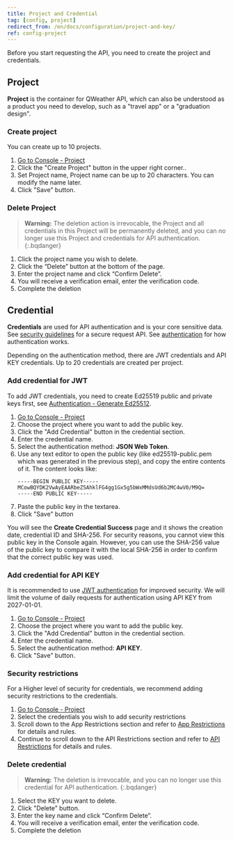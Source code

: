 ```yaml
---
title: Project and Credential
tag: [config, project]
redirect_from: /en/docs/configuration/project-and-key/
ref: config-project
---
```


Before you start requesting the API, you need to create the project and credentials.

## Project

**Project** is the container for QWeather API, which can also be understood as a product you need to develop, such as a "travel app" or a "graduation design".

### Create project

You can create up to 10 projects.

1. [Go to Console - Project](https://console.qweather.com/project)
2. Click the "Create Project" button in the upper right corner..
3. Set Project name, Project name can be up to 20 characters. You can modify the name later.
4. Click "Save" button.

### Delete Project

> **Warning:** The deletion action is irrevocable, the Project and all credentials in this Project will be permanently deleted, and you can no longer use this Project and credentials for API authentication.
{:.bqdanger}

1. Click the project name you wish to delete.
2. Click the “Delete” button at the bottom of the page.
3. Enter the project name and click “Confirm Delete”.
4. You will receive a verification email, enter the verification code.
5. Complete the deletion

## Credential

**Credentials** are used for API authentication and is your core sensitive data. See [security guidelines](/en/docs/best-practices/security-guidelines/) for a secure request API. See [authentication](/en/docs/configuration/authentication/) for how authentication works.

Depending on the authentication method, there are JWT credentials and API KEY credentials. Up to 20 credentials are created per project.

### Add credential for JWT

To add JWT credentials, you need to create Ed25519 public and private keys first, see [Authentication - Generate Ed25512](/docs/configuration/authentication/#prerequisites).

1. [Go to Console - Project](https://console.qweather.com/project)
2. Choose the project where you want to add the public key.
3. Click the "Add Credential" button in the credential section.
4. Enter the credential name.
5. Select the authentication method: **JSON Web Token**.
6. Use any text editor to open the public key (like ed25519-public.pem which was generated in the previous step), and copy the entire contents of it. The content looks like:
   ```
   -----BEGIN PUBLIC KEY-----
   MCowBQYDK2VwAyEAARbeZ5AhklFG4gg1Gx5g5bWxMMdsUd6b2MC4wV0/M9Q=
   -----END PUBLIC KEY-----
   ```
7. Paste the public key in the textarea.
8. Click "Save" button

You will see the **Create Credential Success** page and it shows the creation date, credential ID and SHA-256. For security reasons, you cannot view this public key in the Console again. However, you can use the SHA-256 value of the public key to compare it with the local SHA-256 in order to confirm that the correct public key was used.

### Add credential for API KEY

It is recommended to use [JWT authentication](/docs/configuration/authentication/#json-web-token) for improved security. We will limit the volume of daily requests for authentication using API KEY from 2027-01-01.

1. [Go to Console - Project](https://console.qweather.com/project)
2. Choose the project where you want to add the public key.
3. Click the "Add Credential" button in the credential section.
4. Enter the credential name.
5. Select the authentication method: **API KEY**.
6. Click "Save" button.

### Security restrictions

For a Higher level of security for credentials, we recommend adding security restrictions to the credentials.

1. [Go to Console - Project](https://console.qweather.com/project)
2. Select the credentials you wish to add security restrictions
3. Scroll down to the App Restrictions section and refer to [App Restrictions](/docs/best-practices/security-guidelines/#app-restrictions) for details and rules.
4. Continue to scroll down to the API Restrictions section and refer to [API Restrictions](/docs/best-practices/security-guidelines/#api-restrictions) for details and rules.


### Delete credential

> **Warning:** The deletion is irrevocable, and you can no longer use this credential for API authentication.
{:.bqdanger}

1. Select the KEY you want to delete.
2. Click "Delete" button. 
3. Enter the key name and click “Confirm Delete”.
4. You will receive a verification email, enter the verification code.
5. Complete the deletion

